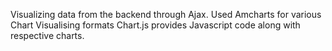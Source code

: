 Visualizing data from the backend through Ajax.
Used Amcharts for various Chart Visualising formats
Chart.js provides Javascript code along with respective charts.
